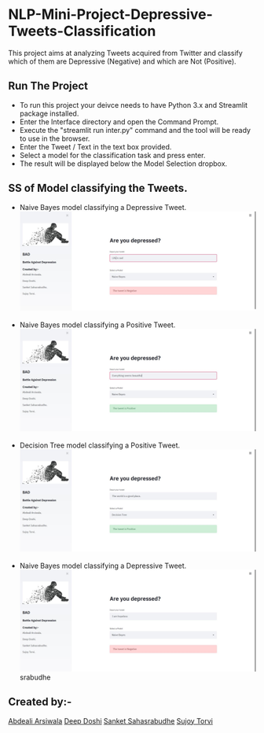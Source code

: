 # NLP-Mini-Project-Depressive-Tweets-Classification
This project aims at analyzing Tweets acquired from Twitter and classify which of them are Depressive (Negative) and which are Not (Positive).

## Run The Project
* To run this project your deivce needs to have Python 3.x and Streamlit package installed.
* Enter the Interface directory and open the Command Prompt.
* Execute the "streamlit run inter.py" command and the tool will be ready to use in the browser.
* Enter the Tweet / Text in the text box provided.
* Select a model for the classification task and press enter.
* The result will be displayed below the Model Selection dropbox.

## SS of Model classifying the Tweets.
* Naive Bayes model classifying a Depressive Tweet.
![](https://github.com/SUPREME-CODER/NLP-Mini-Project-Depressive-Tweets-Classification/blob/master/Screen-Shots/Capture%201.JPG)
<br><br>
* Naive Bayes model classifying a Positive Tweet.
![](https://github.com/SUPREME-CODER/NLP-Mini-Project-Depressive-Tweets-Classification/blob/master/Screen-Shots/Capture%202.JPG)
<br><br>
* Decision Tree model classifying a Positive Tweet.
![](https://github.com/SUPREME-CODER/NLP-Mini-Project-Depressive-Tweets-Classification/blob/master/Screen-Shots/Capture%203.JPG)
<br><br>
* Naive Bayes model classifying a Depressive Tweet.
![](https://github.com/SUPREME-CODER/NLP-Mini-Project-Depressive-Tweets-Classification/blob/master/Screen-Shots/Capture%204.JPG)srabudhe


## Created by:-
[Abdeali Arsiwala](https://github.com/abdeali88)
[Deep Doshi](https://github.com/SUPREME-CODER)
[Sanket Sahasrabudhe]()
[Sujoy Torvi]()
